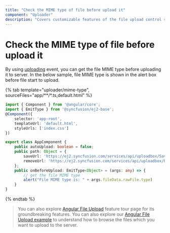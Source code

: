 ```yaml
---
title: "Check the MIME type of file before upload it"
component: "Uploader"
description: "Covers customizable features of the file upload control such as a preview image, invisible upload, progress bar, sort the file list and more."
---
```


# Check the MIME type of file before upload it

By using [uploading](../../api/uploader/#uploading) event, you can get the file MIME type before uploading it to server.
In the below sample, file MIME type is shown in the alert box before file start to upload.

{% tab template="uploader/mime-type", sourceFiles="app/**/*.ts,default.html" %}

```typescript
import { Component } from '@angular/core';
import { EmitType } from '@syncfusion/ej2-base';
@Component({
    selector: 'app-root',
    templateUrl: 'default.html',
    styleUrls: ['index.css']
})

export class AppComponent {
    public autoUpload: boolean = false;
    public path: Object = {
        saveUrl: 'https://ej2.syncfusion.com/services/api/uploadbox/Save',
        removeUrl: 'https://ej2.syncfusion.com/services/api/uploadbox/Remove'
    };
    public onBeforeUpload: EmitType<Object> = (args: any) => {
        // get the file MIME type
        alert("File MIME type is: " + args.fileData.rawFile.type)
    }
}
```

{% endtab %}

> You can also explore [Angular File Upload](https://www.syncfusion.com/angular-ui-components/angular-file-upload) feature tour page for its groundbreaking features. You can also explore our [Angular File Upload example](https://ej2.syncfusion.com/angular/demos/#/material/uploader/default) to understand how to browse the files which you want to upload to the server.
